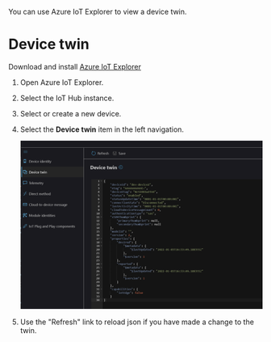 You can use Azure IoT Explorer to view a device twin.

# Device twin

Download and install [Azure IoT Explorer](https://docs.microsoft.com/en-us/azure/iot-fundamentals/howto-use-iot-explorer) 

1. Open Azure IoT Explorer.

2. Select the IoT Hub instance.

3. Select or create a new device.

4. Select the  **Device twin** item in the left navigation.

    ![screen of a device twin in azure iot explorer](media/iot-explorer-device-twin.png)

5. Use the "Refresh" link to reload json if you have made a change to the twin. 